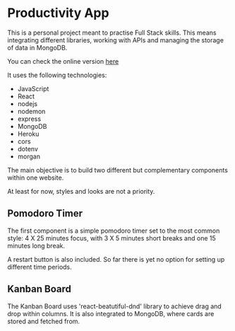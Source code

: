 # Productivity App

This is a personal project meant to practise Full Stack skills. This means integrating different libraries, working with APIs and managing the storage of data in MongoDB.

You can check the online version [here](https://ancient-castle-89334.herokuapp.com/)

It uses the following technologies:
- JavaScript
- React
- nodejs
- nodemon
- express
- MongoDB
- Heroku
- cors
- dotenv
- morgan

The main objective is to build two different but complementary components within one website.

At least for now, styles and looks are not a priority.

## Pomodoro Timer

The first component is a simple pomodoro timer set to the most common style: 4 X 25 minutes focus, with 3 X 5 minutes short breaks and one 15 minutes long break.

A restart button is also included. So far there is yet no option for setting up different time periods.

## Kanban Board

The Kanban Board uses 'react-beatutiful-dnd' library to achieve drag and drop within columns. It is also integrated to MongoDB, where cards are stored and fetched from.


